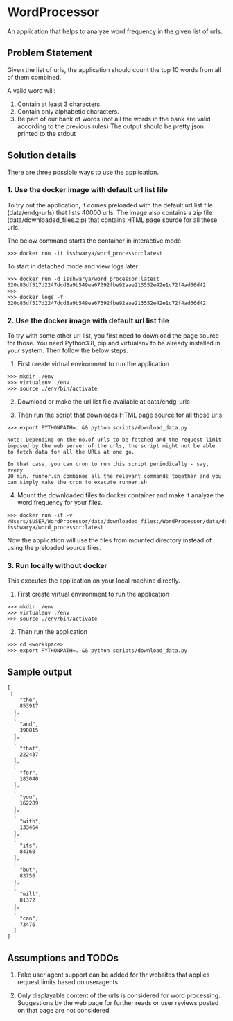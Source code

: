 # WordProcessor

An application that helps to analyze word frequency in the given list of urls.

## Problem Statement

Given the list of urls, the application should count the top 10 words from all of them
combined.

A valid word will:

1. Contain at least 3 characters.
2. Contain only alphabetic characters.
3. Be part of our bank of words (not all the words in the bank are valid according to the
   previous rules)
   The output should be pretty json printed to the stdout

## Solution details

There are three possible ways to use the application.

### 1. Use the docker image with default url list file

To try out the application, it comes preloaded with the default url
list file (data/endg-urls) that lists 40000 urls. The image also contains a zip
file (data/downloaded_files.zip) that contains HTML page source for all these urls.

The below command starts the container in interactive mode

```console
>>> docker run -it isshwarya/word_processor:latest
```

To start in detached mode and view logs later

```console
>>> docker run -d isshwarya/word_processor:latest
320c85df517d2247dcd8a9b549ea67392fbe92aae213552e42e1c72f4ad66d42
>>>
>>> docker logs -f 320c85df517d2247dcd8a9b549ea67392fbe92aae213552e42e1c72f4ad66d42
```

### 2. Use the docker image with default url list file

To try with some other url list, you first need to download the page source
for those. You need Python3.8, pip and virtualenv to be already installed in your
system. Then follow the below steps.

1. First create virtual environment to run the application

```console
>>> mkdir ./env
>>> virtualenv ./env
>>> source ./env/bin/activate
```

2. Download or make the url list file available at data/endg-urls

3. Then run the script that downloads HTML page source for all those urls.

```console
>>> export PYTHONPATH=. && python scripts/download_data.py
```

    Note: Depending on the no.of urls to be fetched and the request limit
    imposed by the web server of the urls, the script might not be able
    to fetch data for all the URLs at one go.

    In that case, you can cron to run this script periodically - say, every
    20 min. runner.sh combines all the relevant commands together and you
    can simply make the cron to execute runner.sh

4. Mount the downloaded files to docker container and make it analyze the
   word frequency for your files.

```console
>>> docker run -it -v /Users/$USER/WordProcessor/data/downloaded_files:/WordProcessor/data/downloaded_files isshwarya/word_processor:latest
```

Now the application will use the files from mounted directory instead of using
the preloaded source files.

### 3. Run locally without docker

This executes the application on your local machine directly.

1. First create virtual environment to run the application

```console
>>> mkdir ./env
>>> virtualenv ./env
>>> source ./env/bin/activate
```

2. Then run the application

```console
>>> cd <workspace>
>>> export PYTHONPATH=. && python scripts/download_data.py
```

## Sample output

```console
[
 [
    "the",
    853917
  ],
  [
    "and",
    390815
  ],
  [
    "that",
    222437
  ],
  [
    "for",
    183040
  ],
  [
    "you",
    162289
  ],
  [
    "with",
    133464
  ],
  [
    "its",
    84160
  ],
  [
    "but",
    83756
  ],
  [
    "will",
    81372
  ],
  [
    "can",
    73476
  ]
]
```

## Assumptions and TODOs

1. Fake user agent support can be added for thr websites that applies request limits based on useragents

2. Only displayable content of the urls is considered for word processing. Suggestions by the web page for further reads or user reviews posted on that page are not considered.
